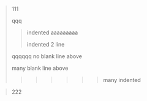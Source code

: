 > 111
>
> qqq
>
> > indented aaaaaaaaa
> >
> > indented 2 line
>
> qqqqqq
> no blank line above
>
>
>
> many blank line above
>
> > > > > > > many indented

> 222
